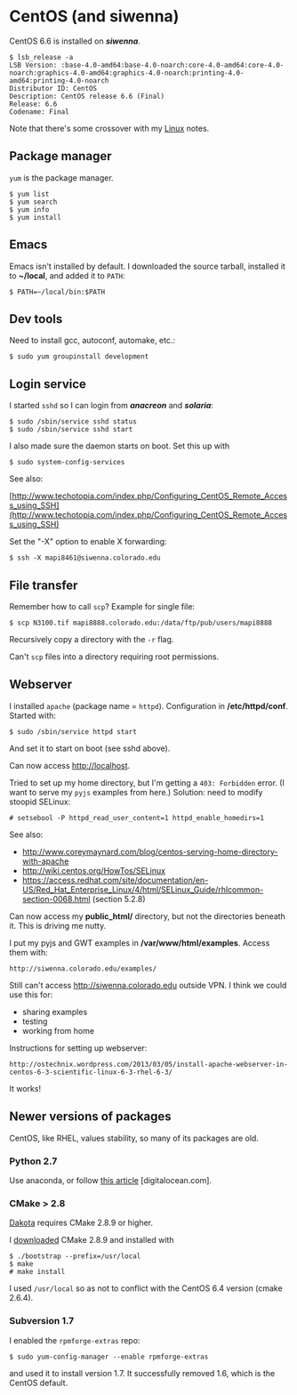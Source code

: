 # CentOS (and siwenna)

CentOS 6.6 is installed on ***siwenna***.
```
$ lsb_release -a
LSB Version: :base-4.0-amd64:base-4.0-noarch:core-4.0-amd64:core-4.0-noarch:graphics-4.0-amd64:graphics-4.0-noarch:printing-4.0-amd64:printing-4.0-noarch
Distributor ID: CentOS
Description: CentOS release 6.6 (Final)
Release: 6.6
Codename: Final
```

Note that there's some crossover with my
[Linux](./linux.md) notes.

## Package manager

`yum` is the package manager.

	$ yum list
	$ yum search
	$ yum info
	$ yum install

## Emacs

Emacs isn't installed by default.
I downloaded the source tarball, installed it to **~/local**,
and added it to `PATH`:

    $ PATH=~/local/bin:$PATH


## Dev tools

Need to install gcc, autoconf, automake, etc.:

	$ sudo yum groupinstall development


## Login service

I started `sshd` so I can login from ***anacreon*** and ***solaria***:

	$ sudo /sbin/service sshd status
	$ sudo /sbin/service sshd start

I also made sure the daemon starts on boot. Set this up with

	$ sudo system-config-services

See also:

[http://www.techotopia.com/index.php/Configuring_CentOS_Remote_Access_using_SSH](http://www.techotopia.com/index.php/Configuring_CentOS_Remote_Access_using_SSH)

Set the "-X" option to enable X forwarding:

	$ ssh -X mapi8461@siwenna.colorado.edu

## File transfer

Remember how to call `scp`? Example for single file:

	$ scp N3100.tif mapi8888.colorado.edu:/data/ftp/pub/users/mapi8888

Recursively copy a directory with the `-r` flag.

Can't `scp` files into a directory requiring root permissions.

## Webserver

I installed `apache` (package name = `httpd`).
Configuration in **/etc/httpd/conf**.
Started with:

	$ sudo /sbin/service httpd start

And set it to start on boot (see sshd above).

Can now access [http://localhost](http://localhost).

Tried to set up my home directory, but I'm
getting a `403: Forbidden` error. (I want to serve my `pyjs` examples from
here.)
Solution: need to modify stoopid SELinux:

	# setsebool -P httpd_read_user_content=1 httpd_enable_homedirs=1

See also: 

 - http://www.coreymaynard.com/blog/centos-serving-home-directory-with-apache
 - http://wiki.centos.org/HowTos/SELinux
 - https://access.redhat.com/site/documentation/en-US/Red_Hat_Enterprise_Linux/4/html/SELinux_Guide/rhlcommon-section-0068.html (section 5.2.8)

Can now access my **public_html/** directory, but not the directories
beneath it. This is driving me nutty. 

I put my pyjs and GWT examples in **/var/www/html/examples**.
Access them with:

	http://siwenna.colorado.edu/examples/

Still can't access http://siwenna.colorado.edu outside VPN. I think we
could use this for:

 - sharing examples
 - testing
 - working from home

Instructions for setting up webserver: 

	http://ostechnix.wordpress.com/2013/03/05/install-apache-webserver-in-centos-6-3-scientific-linux-6-3-rhel-6-3/

It works!

## Newer versions of packages

CentOS, like RHEL, values stability, so many of its packages are old.

### Python 2.7

Use anaconda,
or follow [this article](https://www.digitalocean.com/community/tutorials/how-to-set-up-python-2-7-6-and-3-3-3-on-centos-6-4) [digitalocean.com].

### CMake > 2.8

[Dakota](./dakota.md) requires CMake 2.8.9 or higher.

I [downloaded](http://www.cmake.org/files/v2.8/) CMake 2.8.9 and installed with

	$ ./bootstrap --prefix=/usr/local
	$ make
	# make install

I used `/usr/local` so as not to conflict with the CentOS 6.4 version
(cmake 2.6.4).

### Subversion 1.7

I enabled the `rpmforge-extras` repo:

	$ sudo yum-config-manager --enable rpmforge-extras

and used it to install version 1.7.
It successfully removed 1.6,
which is the CentOS default.

